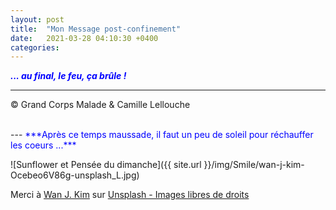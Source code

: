 ```yaml
---
layout: post
title:  "Mon Message post-confinement"
date:   2021-03-28 04:10:30 +0400
categories: 
---
```



<span style="color: blue">***... au final, le feu, ça brûle !***</span>
<br/>


---
&copy;  Grand Corps Malade & Camille Lellouche

<br>
---
<span style="color: blue">***Après ce temps maussade, il faut un peu de soleil pour réchauffer les coeurs ...***</span>

![Sunflower et Pensée du dimanche]({{ site.url }}/img/Smile/wan-j-kim-Ocebeo6V86g-unsplash_L.jpg)

<span>Merci à <a href="https://unsplash.com/@kylolen?utm_source=unsplash&utm_medium=referral&utm_content=creditCopyText" target="_blank" >Wan J. Kim</a> sur <a href="https://unsplash.com/" target="_blank">Unsplash - Images libres de droits</a></span>